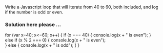 Write a Javascript loop that will iterate from 40 to 60, both included, and log if the number is odd or even.

### Solution here please ...

for (var x=40; x<=60; x++) {
        if (x === 40) {
                console.log(x +  " is even");
        }
        else if (x % 2 === 0) {
                console.log(x + " is even");   
        }
        else {
                console.log(x + " is odd");
        }
}

